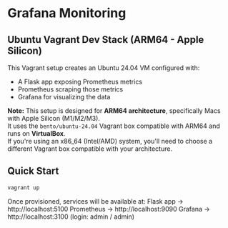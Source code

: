 # Grafana Monitoring

## Ubuntu Vagrant Dev Stack (ARM64 - Apple Silicon)

This Vagrant setup creates an Ubuntu 24.04 VM configured with:

- A Flask app exposing Prometheus metrics  
- Prometheus scraping those metrics  
- Grafana for visualizing the data  

**Note:** This setup is designed for **ARM64 architecture**, specifically Macs with Apple Silicon (M1/M2/M3).  
It uses the `bento/ubuntu-24.04` Vagrant box compatible with ARM64 and runs on **VirtualBox**.  
If you're using an x86_64 (Intel/AMD) system, you'll need to choose a different Vagrant box compatible with your architecture.

## Quick Start
```bash
vagrant up
```

Once provisioned, services will be available at:
Flask app → http://localhost:5100
Prometheus → http://localhost:9090
Grafana → http://localhost:3100 (login: admin / admin)

